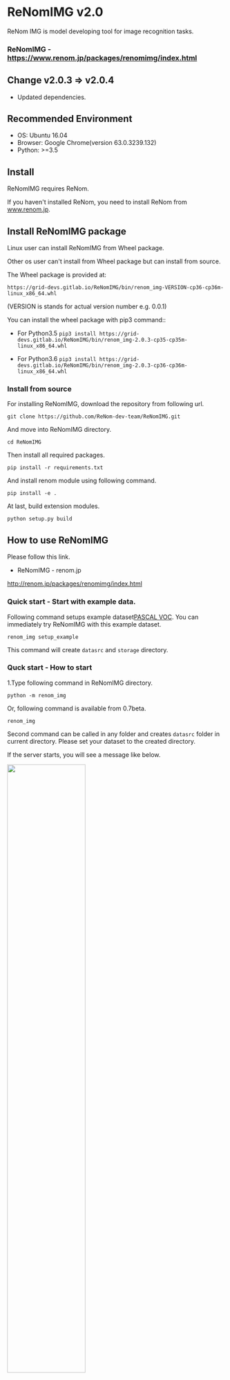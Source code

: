 # ReNomIMG v2.0

ReNom IMG is model developing tool for image recognition tasks.

### ReNomIMG - https://www.renom.jp/packages/renomimg/index.html


## Change v2.0.3 => v2.0.4
- Updated dependencies.


## Recommended Environment
- OS: Ubuntu 16.04
- Browser: Google Chrome(version 63.0.3239.132)
- Python: >=3.5

## Install
ReNomIMG requires ReNom.

If you haven't installed ReNom, you need to install ReNom from www.renom.jp.

## Install ReNomIMG package
Linux user can install ReNomIMG from Wheel package.

Other os user can't install from Wheel package but can install from source.

The Wheel package is provided at:

`https://grid-devs.gitlab.io/ReNomIMG/bin/renom_img-VERSION-cp36-cp36m-linux_x86_64.whl`

(VERSION is stands for actual version number e.g. 0.0.1)

You can install the wheel package with pip3 command::

- For Python3.5
`pip3 install https://grid-devs.gitlab.io/ReNomIMG/bin/renom_img-2.0.3-cp35-cp35m-linux_x86_64.whl`

- For Python3.6
`pip3 install https://grid-devs.gitlab.io/ReNomIMG/bin/renom_img-2.0.3-cp36-cp36m-linux_x86_64.whl`


### Install from source
For installing ReNomIMG, download the repository from following url.

`git clone https://github.com/ReNom-dev-team/ReNomIMG.git`

And move into ReNomIMG directory.

`cd ReNomIMG`

Then install all required packages.

`pip install -r requirements.txt`

And install renom module using following command.

`pip install -e .`

At last, build extension modules.

`python setup.py build`


## How to use ReNomIMG

Please follow this link. 

- ReNomIMG - renom.jp

http://renom.jp/packages/renomimg/index.html


### Quick start - Start with example data.
Following command setups example dataset[PASCAL VOC].
You can immediately try ReNomIMG with this example dataset.

`renom_img setup_example`

This command will create `datasrc` and `storage` directory.

### Quck start - How to start

1.Type following command in ReNomIMG directory.

`python -m renom_img`

Or, following command is available from 0.7beta.

`renom_img`

Second command can be called in any folder and creates `datasrc` folder in current directory.
Please set your dataset to the created directory.

If the server starts, you will see a message like below.

<img src='./js/static/img/server_run.png' width='60%'/>


## License

“ReNomIMG” is provided by GRID inc., as subscribed software.  By downloading ReNomIMG, you are agreeing to be bound by our ReNom Subscription agreement between you and GRID inc.
To use ReNomIMG for commercial purposes, you must first obtain a paid license. Please contact us or one of our resellers.  If you are an individual wishing to use ReNomIMG for academic, educational and/or product evaluation purposes, you may use ReNomIMG royalty-free.
The ReNom Subscription agreements are subject to change without notice. You agree to be bound by any such revisions. You are responsible for visiting www.renom.jp to determine the latest terms to which you are bound.

[PASCAL VOC]:http://host.robots.ox.ac.uk/pascal/VOC/

